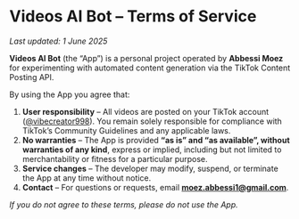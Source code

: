# Videos AI Bot – Terms of Service
_Last updated: 1 June 2025_

**Videos AI Bot** (the “App”) is a personal project operated by **Abbessi Moez** for experimenting with automated content generation via the TikTok Content Posting API.

By using the App you agree that:

1. **User responsibility** – All videos are posted on your TikTok account ([@vibecreator998](https://www.tiktok.com/@vibecreator998)). You remain solely responsible for compliance with TikTok’s Community Guidelines and any applicable laws.
2. **No warranties** – The App is provided **“as is” and “as available”, without warranties of any kind**, express or implied, including but not limited to merchantability or fitness for a particular purpose.
3. **Service changes** – The developer may modify, suspend, or terminate the App at any time without notice.
4. **Contact** – For questions or requests, email **moez.abbessi1@gmail.com**.

_If you do not agree to these terms, please do not use the App._
